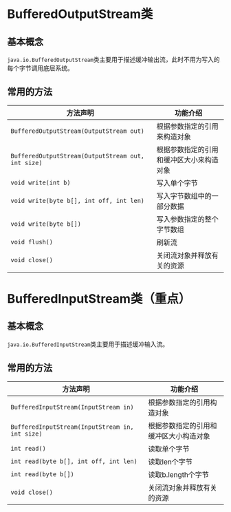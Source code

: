 
# BufferedOutputStream类

## 基本概念

`java.io.BufferedOutputStream`类主要用于描述缓冲输出流，此时不用为写入的每个字节调用底层系统。

## 常用的方法

|方法声明|功能介绍|
|---|---|
|`BufferedOutputStream(OutputStream out)`|根据参数指定的引用来构造对象|
|`BufferedOutputStream(OutputStream out, int size)`|根据参数指定的引用和缓冲区大小来构造对象|
|`void write(int b)`|写入单个字节|
|`void write(byte b[], int off, int len)`|写入字节数组中的一部分数据|
|`void write(byte b[])`|写入参数指定的整个字节数组|
|`void flush()`|刷新流|
|`void close()`|关闭流对象并释放有关的资源|

# BufferedInputStream类（重点）

## 基本概念

`java.io.BufferedInputStream`类主要用于描述缓冲输入流。


## 常用的方法

|方法声明|功能介绍|
|---|---|
|`BufferedInputStream(InputStream in)`|根据参数指定的引用构造对象|
|`BufferedInputStream(InputStream in, int size)`|根据参数指定的引用和缓冲区大小构造对象|
|`int read()`|读取单个字节|
|`int read(byte b[], int off, int len)`|读取len个字节|
|`int read(byte b[])`|读取b.length个字节|
|`void close()`|关闭流对象并释放有关的资源|
